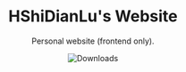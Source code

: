 <h1 align="center">
  HShiDianLu's Website
</h1>
<p align="center">
  Personal website (frontend only).
</p>

<p align="center">
  <a style="text-decoration:none">
    <img src="https://img.shields.io/badge/Lisence-GPLv3-Vue" alt="Downloads"/>
  </a>
</p>
